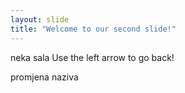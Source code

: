 ```yaml
---
layout: slide
title: "Welcome to our second slide!"
---
```

neka sala
Use the left arrow to go back!

promjena naziva

 

